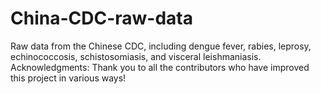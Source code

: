 # China-CDC-raw-data
Raw data from the Chinese CDC, including dengue fever, rabies, leprosy, echinococcosis, schistosomiasis, and visceral leishmaniasis.
Acknowledgments:
Thank you to all the contributors who have improved this project in various ways!

